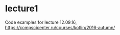 # lecture1

Code examples for lecture 12.09.16, https://compscicenter.ru/courses/kotlin/2016-autumn/

